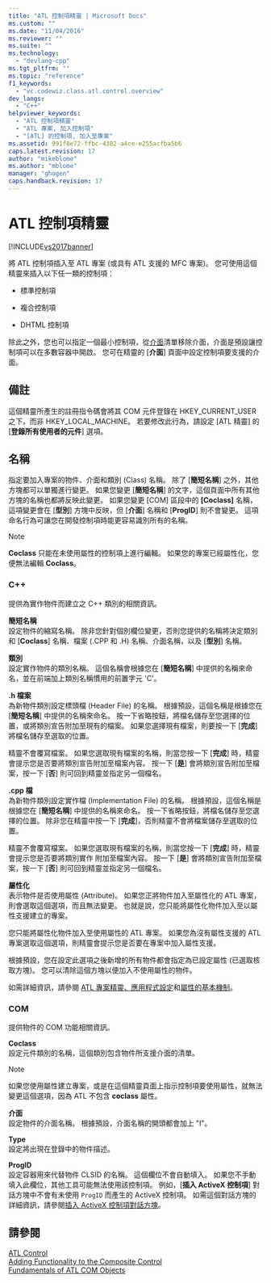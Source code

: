 ```yaml
---
title: "ATL 控制項精靈 | Microsoft Docs"
ms.custom: ""
ms.date: "11/04/2016"
ms.reviewer: ""
ms.suite: ""
ms.technology: 
  - "devlang-cpp"
ms.tgt_pltfrm: ""
ms.topic: "reference"
f1_keywords: 
  - "vc.codewiz.class.atl.control.overview"
dev_langs: 
  - "C++"
helpviewer_keywords: 
  - "ATL 控制項精靈"
  - "ATL 專案, 加入控制項"
  - "[ATL] 的控制項, 加入至專案"
ms.assetid: 991f8e72-ffbc-4382-a4ce-e255acfba5b6
caps.latest.revision: 17
author: "mikeblome"
ms.author: "mblome"
manager: "ghogen"
caps.handback.revision: 17
---
```

# ATL 控制項精靈
[!INCLUDE[vs2017banner](../../assembler/inline/includes/vs2017banner.md)]

將 ATL 控制項插入至 ATL 專案 \(或具有 ATL 支援的 MFC 專案\)。  您可使用這個精靈來插入以下任一類的控制項：  
  
-   標準控制項  
  
-   複合控制項  
  
-   DHTML 控制項  
  
 除此之外，您也可以指定一個最小控制項，從[介面](../../atl/reference/interfaces-atl-control-wizard.md)清單移除介面，介面是預設讓控制項可以在多數容器中開啟。  您可在精靈的 \[**介面**\] 頁面中設定控制項要支援的介面。  
  
## 備註  
 這個精靈所產生的註冊指令碼會將其 COM 元件登錄在 HKEY\_CURRENT\_USER 之下，而非 HKEY\_LOCAL\_MACHINE。  若要修改此行為，請設定 \[ATL 精靈\] 的 \[**登錄所有使用者的元件**\] 選項。  
  
## 名稱  
 指定要加入專案的物件、介面和類別 \(Class\) 名稱。  除了 \[**簡短名稱**\] 之外，其他方塊都可以單獨進行變更。  如果您變更 \[**簡短名稱**\] 的文字，這個頁面中所有其他方塊的名稱也都將反映此變更。  如果您變更 \[COM\] 區段中的 **\[Coclass\]** 名稱，這項變更會在 \[**型別**\] 方塊中反映，但 \[**介面**\] 名稱和 \[**ProgID**\] 則不會變更。  這項命名行為可讓您在開發控制項時能更容易識別所有的名稱。  
  
> [!NOTE]
>  **Coclass** 只能在未使用屬性的控制項上進行編輯。  如果您的專案已經屬性化，您便無法編輯 **Coclass**。  
  
### C\+\+  
 提供為實作物件而建立之 C\+\+ 類別的相關資訊。  
  
 **簡短名稱**  
 設定物件的縮寫名稱。  除非您針對個別欄位變更，否則您提供的名稱將決定類別和 \[**Coclass**\] 名稱、檔案 \(.CPP 和 .H\) 名稱、介面名稱，以及 \[**型別**\] 名稱。  
  
 **類別**  
 設定實作物件的類別名稱。  這個名稱會根據您在 \[**簡短名稱**\] 中提供的名稱來命名，並在前端加上類別名稱慣用的前置字元 'C'。  
  
 **.h 檔案**  
 為新物件類別設定標頭檔 \(Header File\) 的名稱。  根據預設，這個名稱是根據您在 \[**簡短名稱**\] 中提供的名稱來命名。  按一下省略按鈕，將檔名儲存至您選擇的位置，或將類別宣告附加至現有的檔案。  如果您選擇現有檔案，則要按一下 \[**完成**\] 將檔名儲存至選取的位置。  
  
 精靈不會覆寫檔案。  如果您選取現有檔案的名稱，則當您按一下 \[**完成**\] 時，精靈會提示您是否要將類別宣告附加至檔案內容。  按一下 \[**是**\] 會將類別宣告附加至檔案，按一下 \[**否**\] 則可回到精靈並指定另一個檔名。  
  
 **.cpp 檔**  
 為新物件類別設定實作檔 \(Implementation File\) 的名稱。  根據預設，這個名稱是根據您在 \[**簡短名稱**\] 中提供的名稱來命名。  按一下省略按鈕，將檔名儲存至您選擇的位置。  除非您在精靈中按一下 \[**完成**\]，否則精靈不會將檔案儲存至選取的位置。  
  
 精靈不會覆寫檔案。  如果您選取現有檔案的名稱，則當您按一下 \[**完成**\] 時，精靈會提示您是否要將類別實作 附加至檔案內容。  按一下 \[**是**\] 會將類別宣告附加至檔案，按一下 \[**否**\] 則可回到精靈並指定另一個檔名。  
  
 **屬性化**  
 表示物件是否使用屬性 \(Attribute\)。  如果您正將物件加入至屬性化的 ATL 專案，則會選取這個選項，而且無法變更。  也就是說，您只能將屬性化物件加入至以屬性支援建立的專案。  
  
 您只能將屬性化物件加入至使用屬性的 ATL 專案。  如果您為沒有屬性支援的 ATL 專案選取這個選項，則精靈會提示您是否要在專案中加入屬性支援。  
  
 根據預設，您在設定此選項之後新增的所有物件都會指定為已設定屬性 \(已選取核取方塊\)。  您可以清除這個方塊以便加入不使用屬性的物件。  
  
 如需詳細資訊，請參閱 [ATL 專案精靈、應用程式設定](../../atl/reference/application-settings-atl-project-wizard.md)和[屬性的基本機制](../../windows/basic-mechanics-of-attributes.md)。  
  
### COM  
 提供物件的 COM 功能相關資訊。  
  
 **Coclass**  
 設定元件類別的名稱，這個類別包含物件所支援介面的清單。  
  
> [!NOTE]
>  如果您使用屬性建立專案，或是在這個精靈頁面上指示控制項要使用屬性，就無法變更這個選項，因為 ATL 不包含 **coclass** 屬性。  
  
 **介面**  
 設定物件的介面名稱。  根據預設，介面名稱的開頭都會加上 "I"。  
  
 **Type**  
 設定將出現在登錄中的物件描述。  
  
 **ProgID**  
 設定容器用來代替物件 CLSID 的名稱。  這個欄位不會自動填入。  如果您不手動填入此欄位，其他工具可能無法使用該控制項。  例如，\[**插入 ActiveX 控制項**\] 對話方塊中不會有未使用  `ProgID` 而產生的 ActiveX 控制項。  如需這個對話方塊的詳細資訊，請參閱[插入 ActiveX 控制項對話方塊](../../mfc/insert-activex-control-dialog-box.md)。  
  
## 請參閱  
 [ATL Control](../../atl/reference/adding-an-atl-control.md)   
 [Adding Functionality to the Composite Control](../../atl/adding-functionality-to-the-composite-control.md)   
 [Fundamentals of ATL COM Objects](../../atl/fundamentals-of-atl-com-objects.md)
